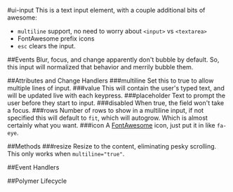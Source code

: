 #ui-input
This is a text input element, with a couple additional bits of awesome:

* `multiline` support, no need to worry about `<input>` vs `<textarea>`
* FontAwesome prefix icons
* `esc` clears the input.


##Events
Blur, focus, and change apparently don't bubble by default. So, this input
will normalized that behavior and merrily bubble them.

























##Attributes and Change Handlers
###multiline
Set this to true to allow multiple lines of input.
###value
This will contain the user's typed text, and will be updated live with each
keypress.
###placeholder
Text to prompt the user before they start to input.
###disabled
When true, the field won't take a focus.
###rows
Number of rows to show in a multiline input, if not specified this will default to
`fit`, which will autogrow. Which is almost certainly what you want.
###icon
A [FontAwesome](http://fontawesome.io/) icon, just put it in like `fa-eye`.


##Methods
###resize
Resize to the content, eliminating pesky scrolling. This only works when
`multiline="true"`.







##Event Handlers

##Polymer Lifecycle






